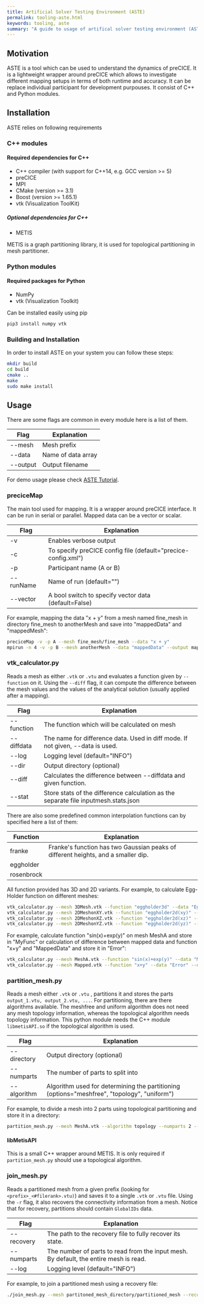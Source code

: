 ```yaml
---
title: Artificial Solver Testing Environment (ASTE)
permalink: tooling-aste.html
keywords: tooling, aste
summary: "A guide to usage of artifical solver testing environment (ASTE) tool"
---
```


## Motivation

ASTE is a tool which can be used to understand the dynamics of preCICE. It is a lightweight wrapper around preCICE which allows to investigate different mapping setups in terms of both runtime and accuracy. It can be replace individual participant for development purpouses. It consist of C++ and Python modules.

## Installation

ASTE relies on following requirements

### C++ modules

#### Required dependencies for C++

- C++ compiler (with support for C++14, e.g. GCC version >= 5)
- preCICE
- MPI
- CMake (version >= 3.1)
- Boost (version >= 1.65.1)
- vtk (Visualization ToolKit)

##### Optional dependencies for C++

- METIS

METIS is a graph partitioning library, it is used for topological partitioning in mesh partitioner. 

### Python modules

#### Required packages for Python

- NumPy
- vtk (Visualization Toolkit)

Can be installed easily using pip

```bash
pip3 install numpy vtk
```

### Building and Installation

In order to install ASTE on your system you can follow these steps:

```bash
mkdir build
cd build
cmake ..
make
sudo make install
```

## Usage

There are some flags are common in every module here is a list of them.

| Flag     | Explanation        |
| -------- | ------------------ |
| --mesh   | Mesh prefix        |
| --data   | Name of data array |
| --output | Output filename    |

For demo usage please check [ASTE Tutorial](https://github.com/precice/tutorials/tree/develop).

### preciceMap

The main tool used for mapping. It is a wrapper around preCICE interface. It can be run in serial or parallel. Mapped data can be a vector or scalar.

| Flag      | Explanation                                                   |
| --------- | ------------------------------------------------------------- |
| -v        | Enables verbose output                                        |
| -c        | To specify preCICE config file (default="precice-config.xml") |
| -p        | Participant name (A or B)                                     |
| --runName | Name of run (default="")                                      |
| --vector  | A bool switch to specify vector data (default=False)          |

For example, mapping the data "x + y" from a mesh named fine_mesh in directory fine_mesh to anotherMesh and save into "mappedData" and "mappedMesh":

```bash
preciceMap -v -p A --mesh fine_mesh/fine_mesh --data "x + y" 
mpirun -n 4 -v -p B --mesh anotherMesh --data "mappedData" --output mappedMesh
```

### vtk_calculator.py

Reads a mesh as either `.vtk` or `.vtu` and evaluates a function given by `--function` on it. Using the `--diff` flag, it can compute the difference between the mesh values and the values of the analytical solution (usually applied after a mapping).

| Flag       | Explanation                                                                         |
| ---------- | ----------------------------------------------------------------------------------- |
| --function | The function which will be calculated on mesh                                       |
| --diffdata | The name for difference data. Used in diff mode. If not given, --data is used.      |
| --log      | Logging level (default="INFO")                                                      |
| --dir      | Output directory (optional)                                                         |
| --diff     | Calculates the difference between --diffdata and given function.                    |
| --stat     | Store stats of the difference calculation as the separate file inputmesh.stats.json |

There are also some predefined common interpolation functions can by specified here a list of them:

| Function   | Explanation                                                                       |
| ---------- | --------------------------------------------------------------------------------- |
| franke     | Franke's function has two Gaussian peaks of different heights, and a smaller dip. |
| eggholder  |                                                                                   |
| rosenbrock |                                                                                   |

All function provided has 3D and 2D variants. For example, to calculate Egg-Holder function on different meshes:

```bash
vtk_calculator.py --mesh 3DMesh.vtk --function "eggholder3d" --data "EggHolder"
vtk_calculator.py --mesh 2DMeshonXY.vtk --function "eggholder2d(xy)" --data "EggHolder"
vtk_calculator.py --mesh 2DMeshonXZ.vtk --function "eggholder2d(xz)" --data "EggHolder"
vtk_calculator.py --mesh 2DMeshonYZ.vtk --function "eggholder2d(yz)" --data "EggHolder"
```

For example, calculate function "sin(x)+exp(y)" on mesh MeshA and store in "MyFunc" or calculation of difference between mapped data and function "x+y" and "MappedData" and store it in "Error":

```bash
vtk_calculator.py --mesh MeshA.vtk --function "sin(x)+exp(y)" --data "MyFunc"
vtk_calculator.py --mesh Mapped.vtk --function "x+y" --data "Error" --diffdata "MappedData" --diff
```

### partition_mesh.py

Reads a mesh either `.vtk` or `.vtu` , partitions it and stores the parts `output_1.vtu, output_2.vtu, ...`. For partitioning, there are there algorithms available. The meshfree and uniform algorithm does not need any mesh topology information, whereas the topological algorithm needs topology information. This python module needs the C++ module `libmetisAPI.so` if the topological algorithm is used.

| Flag        | Explanation                                                                                 |
| ----------- | ------------------------------------------------------------------------------------------- |
| --directory | Output directory (optional)                                                                 |
| --numparts  | The number of parts to split into                                                           |
| --algorithm | Algorithm used for determining the partitioning (options="meshfree", "topology", "uniform") |

For example, to divide a mesh into 2 parts using topological partitioning and store it in a directory:

```bash
partition_mesh.py --mesh MeshA.vtk --algorithm topology --numparts 2 --output fine_mesh --directory partitioned_mesh
```

#### libMetisAPI

This is a small C++ wrapper around METIS. It is only required if `partition_mesh.py` should use a topological algorithm.

### join_mesh.py

Reads a partitioned mesh from a given prefix (looking for `<prefix>_<#filerank>.vtu)`) and saves it to a single `.vtk` or `.vtu` file.
Using the `-r` flag, it also recovers the connectivity information from a mesh. Notice that for recovery, partitions should contain `GlobalIDs` data.

| Flag       | Explanation                                                                           |
| ---------- | ------------------------------------------------------------------------------------- |
| --recovery | The path to the recovery file to fully recover its state.                             |
| --numparts | The number of parts to read from the input mesh. By default, the entire mesh is read. |
| --log      | Logging level (default="INFO")                                                        |

For example, to join a partitioned mesh using a recovery file:

```bash
./join_mesh.py --mesh partitoned_mesh_directory/partitioned_mesh --recovery partitioned_directory --output rejoined_mesh.vtk
```
